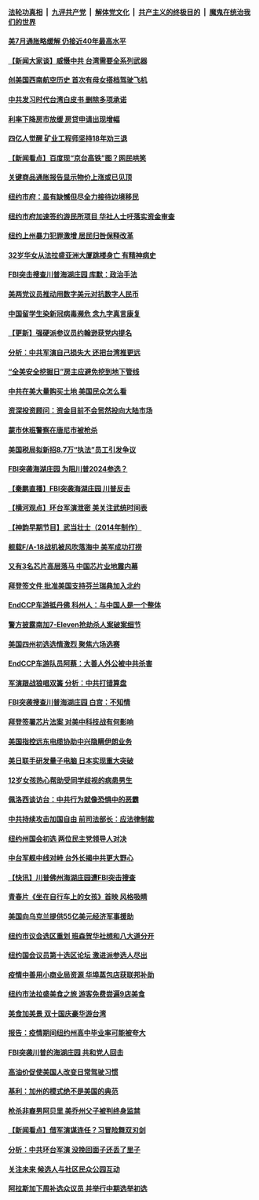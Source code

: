 ####  [法轮功真相](../../../../basic/blob/master/README.md?t=08102301) &nbsp;|&nbsp; [九评共产党](../../../../9ping.md/blob/master/README.md?t=08102301) &nbsp;|&nbsp; [解体党文化](../../../../jtdwh.md/blob/master/README.md?t=08102301)  &nbsp;|&nbsp; [共产主义的终极目的](../../../../gczydzjmd.md/blob/master/README.md?t=08102301) &nbsp;|&nbsp; [魔鬼在统治我们的世界](../../../../mgztzwmdsj.md/blob/master/README.md?t=08102301) 

#### [美7月通胀略缓解 仍接近40年最高水平](../pages/nsc412/n13799732.md?t=08102301) 

#### [【新闻大家谈】威慑中共 台湾需要全系列武器](../pages/nsc412/n13799721.md?t=08102301) 

#### [创美国西南航空历史 首次有母女搭档驾驶飞机](../pages/nsc412/n13799191.md?t=08102301) 

#### [中共发习时代台湾白皮书 删除多项承诺](../pages/nsc412/n13799640.md?t=08102301) 

#### [利率下降房市放缓 房贷申请出现增幅](../pages/nsc412/n13799562.md?t=08102301) 

#### [四亿人觉醒 矿业工程师坚持18年劝三退](../pages/nsc412/n13799421.md?t=08102301) 

#### [【新闻看点】百度现“京台高铁”图？网民哄笑](../pages/nsc412/n13799099.md?t=08102301) 

#### [关键商品通胀报告显示物价上涨或已见顶](../pages/nsc412/n13799137.md?t=08102301) 

#### [纽约市府：虽有缺憾但尽全力接待边境移民](../pages/nsc412/n13799277.md?t=08102301) 

#### [纽约市府加速签约游民所项目 华社人士吁落实资金审查](../pages/nsc412/n13799279.md?t=08102301) 

#### [纽约上州暴力犯罪激增 居民归咎保释改革](../pages/nsc412/n13799267.md?t=08102301) 

#### [32岁华女从法拉盛亚洲大厦跳楼身亡 有精神病史](../pages/nsc412/n13799275.md?t=08102301) 

#### [FBI突击搜查川普海湖庄园 库默：政治手法](../pages/nsc412/n13799285.md?t=08102301) 

#### [美两党议员推动用数字美元对抗数字人民币](../pages/nsc412/n13799236.md?t=08102301) 

#### [中国留学生染新冠病毒濒危 念九字真言康复](../pages/nsc412/n13799071.md?t=08102301) 

#### [【更新】强硬派参议员约翰逊获党内提名](../pages/nsc412/n13799017.md?t=08102301) 

#### [分析：中共军演自己损失大 还把台湾推更远](../pages/nsc412/n13798501.md?t=08102301) 

#### [“全美安全挖掘日”房主应避免挖到地下管线](../pages/nsc412/n13799213.md?t=08102301) 

#### [中共在美大量购买土地 美国民众怎么看](../pages/nsc412/n13799203.md?t=08102301) 

#### [资深投资顾问：资金目前不会贸然投向大陆市场](../pages/nsc412/n13799162.md?t=08102301) 

#### [蒙市休班警察在唐尼市被枪杀](../pages/nsc412/n13799153.md?t=08102301) 

#### [美国税局拟新招8.7万“执法”员工引发争议](../pages/nsc412/n13799114.md?t=08102301) 

#### [FBI突袭海湖庄园 为阻川普2024参选？](../pages/nsc412/n13798986.md?t=08102301) 

#### [【秦鹏直播】FBI突袭海湖庄园 川普反击](../pages/nsc412/n13799038.md?t=08102301) 

#### [【横河观点】环台军演泄密 美关注武统时间表](../pages/nsc412/n13799105.md?t=08102301) 

#### [【神韵早期节目】武当壮士（2014年制作）](../pages/nsc412/n13798947.md?t=08102301) 

#### [舰载F/A-18战机被风吹落海中 美军成功打捞](../pages/nsc412/n13799098.md?t=08102301) 

#### [又有3名芯片高层落马 中国芯片业地震内幕](../pages/nsc412/n13798941.md?t=08102301) 

#### [拜登签文件 批准美国支持芬兰瑞典加入北约](../pages/nsc412/n13799045.md?t=08102301) 

#### [EndCCP车游抵丹佛 科州人：与中国人是一个整体](../pages/nsc412/n13798911.md?t=08102301) 

#### [警方披露南加7-Eleven抢劫杀人案破案细节](../pages/nsc412/n13799040.md?t=08102301) 

#### [美国四州初选选情激烈 聚焦六场选赛](../pages/nsc412/n13798933.md?t=08102301) 

#### [EndCCP车游队员阿蔡：大善人外公被中共杀害](../pages/nsc412/n13798889.md?t=08102301) 

#### [军演跟战狼唱双簧 分析：中共打错算盘](../pages/nsc412/n13799011.md?t=08102301) 

#### [FBI突袭搜查川普海湖庄园 白宫：不知情](../pages/nsc412/n13798950.md?t=08102301) 

#### [拜登签署芯片法案 对美中科技战有何影响](../pages/nsc412/n13798973.md?t=08102301) 

#### [美国指控远东电缆协助中兴隐瞒伊朗业务](../pages/nsc412/n13798971.md?t=08102301) 

#### [美日联手研发量子电脑 日本实现重大突破](../pages/nsc412/n13798979.md?t=08102301) 

#### [12岁女孩热心帮助受同学歧视的病患男生](../pages/nsc412/n13798810.md?t=08102301) 

#### [佩洛西谈访台：中共行为就像恐惧中的恶霸](../pages/nsc412/n13798920.md?t=08102301) 

#### [中共持续攻击加国自由 前司法部长：应法律制裁](../pages/nsc412/n13798533.md?t=08102301) 

#### [纽约州国会初选 两位民主党领导人对决](../pages/nsc412/n13798508.md?t=08102301) 

#### [中台军舰中线对峙 台外长揭中共更大野心](../pages/nsc412/n13798740.md?t=08102301) 

#### [【快讯】川普佛州海湖庄园遭FBI突击搜查](../pages/nsc412/n13798436.md?t=08102301) 

#### [青春片《坐在自行车上的女孩》首映 风格吸睛](../pages/nsc412/n13798524.md?t=08102301) 

#### [美国向乌克兰提供55亿美元经济军事援助](../pages/nsc412/n13798555.md?t=08102301) 

#### [纽约市议会选区重划 班森贺华社想和八大道分开](../pages/nsc412/n13798562.md?t=08102301) 

#### [纽约国会议员第十选区论坛 激进派参选人尽出](../pages/nsc412/n13798566.md?t=08102301) 

#### [疫情中善用小商业局资源 华埠蒸包店获联邦补助](../pages/nsc412/n13798543.md?t=08102301) 

#### [纽约市法拉盛美食之旅 游客免费尝遍9店美食](../pages/nsc412/n13798517.md?t=08102301) 

#### [美食加美景 双十国庆豪华游台湾](../pages/nsc412/n13798515.md?t=08102301) 

#### [报告：疫情期间纽约州高中毕业率可能被夸大](../pages/nsc412/n13798513.md?t=08102301) 

#### [FBI突袭川普的海湖庄园 共和党人回击](../pages/nsc412/n13798479.md?t=08102301) 

#### [高油价促使美国人改变日常驾驶习惯](../pages/nsc412/n13798504.md?t=08102301) 

#### [基利：加州的模式绝不是美国的典范](../pages/nsc412/n13798498.md?t=08102301) 

#### [枪杀非裔男阿贝里 美乔州父子被判终身监禁](../pages/nsc412/n13798414.md?t=08102301) 

#### [【新闻看点】借军演谋连任？习冒险舞双刃剑](../pages/nsc412/n13798415.md?t=08102301) 

#### [分析：中共环台军演 没挽回面子还丢了里子](../pages/nsc412/n13798433.md?t=08102301) 

#### [关注未来 候选人与社区民众公园互动](../pages/nsc412/n13798435.md?t=08102301) 

#### [阿拉斯加下周补选众议员 并举行中期选举初选](../pages/nsc412/n13798363.md?t=08102301) 

